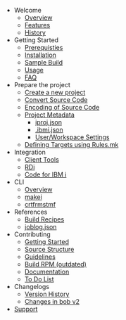 - Welcome
  - [Overview](welcome/overview.md)
  - [Features](welcome/features.md) 
  - [History](welcome/history.md) 
- Getting Started
  - [Prerequisties](getting-started/prerequisites.md)
  - [Installation](getting-started/installation)
  - [Sample Build](getting-started/sample-build.md) 
  - [Usage](getting-started/usage.md) 
  - [FAQ](getting-started/faq.md) 
- Prepare the project
  - [Create a new project](prepare-the-project/create-a-new-project.md)
  - [Convert Source Code](prepare-the-project/convert-source-code.md)
  - [Encoding of Source Code](prepare-the-project/encoding-source-code.md)
  - [Project Metadata](prepare-the-project/project-metadata)
    - [iproj.json](prepare-the-project/iproj-json)
    - [.ibmi.json](prepare-the-project/ibmi-json)
    - [User/Workspace Settings](prepare-the-project/user-workspace-settings)
  - [Defining Targets using Rules.mk](prepare-the-project/rules.mk.md)
- Integration
  - [Client Tools](integration/client-tools.md) 
  - [RDi](integration/rdi.md)
  - [Code for IBM i](integration/code-for-ibm-i.md) 
- CLI
  - [Overview](cli/overview)
  - [makei](cli/makei)
  - [crtfrmstmf](cli/crtfrmstmf)
- References
  - [Build Recipes](reference/recipes.md)
  - [joblog.json](reference/joblog-json.md) 
- Contributing
  - [Getting Started](contributing/getting-started.md)
  - [Source Structure](contributing/source-structure.md)
  - [Guidelines](contributing/guidelines)
  - [Build RPM (outdated)](contributing/build-rpm)
  - [Documentation](contributing/documentation.md) 
  - [To Do List](contributing/to-do.md)
- Changelogs
  - [Version History](changelogs/changelogs.md)
  - [Changes in bob v2](changelogs/changes-v2.md) 
- [Support](Support.md)
